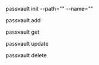 passvault init --path="" --name=""

passvault add <ID>

passvault get <ID>

passvault update <ID>

passvault delete <ID>